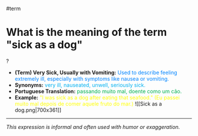 #term

# What is the meaning of the term "sick as a dog"
?
* **(Term) Very Sick, Usually with Vomiting:** <span style="color:rgb(0, 132, 255)">Used to describe feeling extremely ill, especially with symptoms like nausea or vomiting.</span>
* **Synonyms:** <span style="color:rgb(0, 176, 240)">very ill, nauseated, unwell, seriously sick.</span>
* **Portuguese Translation:** <span style="color:rgb(0, 176, 80)">passando muito mal, doente como um cão.</span>
* **Example:** <span style="color:rgb(255, 255, 0)">"I was sick as a dog after eating that seafood." (Eu passei muito mal depois de comer aquele fruto do mar.)</span>
![[Sick as a dog.png|700x361]]
---
*This expression is informal and often used with humor or exaggeration.*
<!--SR:!2025-06-16,11,270-->
